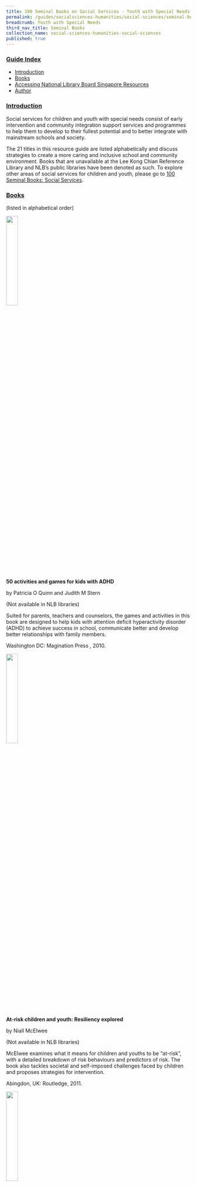 ```yaml
---
title: 100 Seminal Books on Social Services - Youth with Special Needs
permalink: /guides/socialsciences-humanities/social-sciences/seminal-books-youth-with-special-needs
breadcrumb: Youth with Special Needs
third_nav_title: Seminal Books
collection_name: social-sciences-humanities-social-sciences
published: true
---
```


### <u>Guide Index</u>

* [Introduction](#introduction)
* [Books](#books)
* [Accessing National Library Board Singapore Resources](#accessing-national-library-board-singapore-resources)
* [Author](#author)

### <u>Introduction</u>

Social services for children and youth with special needs consist of early intervention and community integration support services and programmes to help them to develop to their fullest potential and to better integrate with mainstream schools and society. 

The 21 titles in this resource guide are listed alphabetically and discuss strategies to create a more caring and inclusive school and community environment. Books that are unavailable at the Lee Kong Chian Reference Library and NLB’s public libraries have been denoted as such. To explore other areas of social services for children and youth, please go to [100 Seminal Books: Social Services](/temp/100seminalbooks/social-services).


### <u>Books</u>

(listed in alphabetical order)

<img src="/images/temp/100seminalbooks/No-1-Closed_Book_Icon.png" style="width: 25%;"> 

**50 activities and games for kids with ADHD**

by Patricia O Quinn and Judith M Stern

(Not available in NLB libraries)

Suited for parents, teachers and counselors, the games and activities in this book are designed to help kids with attention deficit hyperactivity disorder (ADHD) to achieve success in school, communicate better and develop better relationships with family members.

Washington DC: Magination Press , 2010.

<img src="/images/temp/100seminalbooks/No-1-Closed_Book_Icon.png" style="width: 25%;">

**At-risk children and youth: Resiliency explored**

by Niall McElwee

(Not available in NLB libraries)

McElwee examines what it means for children and youths to be “at-risk”, with a detailed breakdown of risk behaviours and predictors of risk. The book also tackles societal and self-imposed challenges faced by children and proposes strategies for intervention.

Abingdon, UK: Routledge, 2011.

<img src="/images/temp/100seminalbooks/No-1-Closed_Book_Icon.png" style="width: 25%;">

**Autism and reading comprehension: Ready-to-use lessons for teachers**

by Joseph Porter

(Not available in NLB libraries)

Porter has designed 90 hours of animal-themed lesson plans with step-by-step instructions covering eighteen worksheets for teachers and parents to help their children develop reading skills. Also included is an appendix list which suggests complementary activities for each animal theme.

Arlington, Texas: Future Horizons, 2011.

<img src="/images/temp/100seminalbooks/No-1-Closed_Book_Icon.png" style="width: 25%;">

**ehavior solutions for the inclusive classroom**

by Beth Aune, Beth Burt, Peter Gennaro

(Not available in NLB libraries)

A useful guide for teachers to create an inclusive and positive learning environment for all students. Learn to identify behaviours manifested by children with special needs and learning difficulties, such as out-of-seat behaviours, fidgeting, temper outbursts and difficulty with class work and homework.

Arlington, Texas: Future Horizons, 2010.

<img src="/images/temp/100seminalbooks/No-1-Closed_Book_Icon.png" style="width: 25%;">

**Can I tell you about Autism? A guide for friends, family and professionals**

by Jude Welton

(Not available in NLB libraries)

This illustrated book is suited for readers aged seven and above. The story’s central character, Tom, a young boy with autism, explains the challenges he faces in social communication, sensory overload and changes in his routine. He also provides detailed explanations of how adults can help by creating structure for the child and using visual schedules and social stories.

London: Jessica Kingsley, 2014.

<img src="/images/temp/100seminalbooks/No-1-Closed_Book_Icon.png" style="width: 25%;">

**Can I tell you about Dyslexia? A guide for friends, family and professionals**

by Alan M. Hultquist

(Not available in NLB libraries)

This illustrated book is suited for readers aged seven and above. Through the central figure of Zoe, readers will learn about the difficulties faced by dyslexics at home and in school and come to understand why learning to read and write is so challenging.

London: Jessica Kingsley, 2013.

<img src="/images/temp/100seminalbooks/No-1-Closed_Book_Icon.png" style="width: 25%;">

**Can I tell you about sensory processing difficulties: A guide for friends, family and professionals**

by Sue Allen

(Not available in NLB libraries)

An illustrated book for readers aged seven and above as well as teachers, parents, family members and occupational therapists who are involved in the care of children diagnosed with sensory processing difficulties. Through the character of Harry, the central figure in the story, readers will learn of the challenges faced by sufferers in accomplishing even routine tasks such as washing, dressing and eating meals.

London: Jessica Kingsley, 2016.

<img src="/images/temp/100seminalbooks/No-1-Closed_Book_Icon.png" style="width: 25%;">

<a href="http://eresources.nlb.gov.sg/Main/Browse?startsWith=P"><b>Causes and cures in the classroom: Getting to the root of academic and behavior problems</b></a>

by Margaret Searle

A helpful read for educators to identify common student learning and classroom behavioral challenges and suggestions to develop effective interventions for students. Searle tackles the root causes behind issues such as poor problem solving, memory and organisational skills, lack of attention focus, poor impulse control and disruptive behaviour.

All rights reserved, Alexandria, VA: Association for Supervision & Curriculum Development, 2013.

This title is available as an ebook on [ProQuest Ebook Central](http://eresources.nlb.gov.sg/Main/Browse?startsWith=P). myLibrary ID is required to access this ebook.

<img src="/images/temp/100seminalbooks/No-1-Closed_Book_Icon.png" style="width: 25%;">

**Coping with ADD/ADHD: Attention deficit disorder/ attention deficit hyperactivity disorder**

by Jaydene Morrison

(Not available in NLB libraries)

Gain a better understanding of attention deficit disorder (ADD) and learn what the appropriate treatment options are in this highly readable book. Included are case studies, lists and charts to help ADD/ ADHD people to gauge their own needs, goals and accomplishments.

New York: The Rosen Publishing Group, 1996.

<img src="/images/temp/100seminalbooks/No-1-Closed_Book_Icon.png" style="width: 25%;">

**Executive function “dysfunction”: Strategies for educators and parents**

by Rebecca A. Moyes

(Not available in NLB libraries)

Parents and educators of children with executive function difficulties will benefit from the useful insights on the cognitive processes that make up the executive functions and learn effective strategies to help children at home and in school to overcome their skill impairments.

London: Jessica Kingsley, 2014.

<img src="/images/temp/100seminalbooks/No-1-Closed_Book_Icon.png" style="width: 25%;">

**How do I teach this kid to read? Teaching literacy skills to young children with autism, from phonics to fluency**

by Kimberly A. Henry

(Not available in NLB libraries)

Teachers and parents can use the numerous activities in this book to assist young children with autism to develop early literacy skills. The exercises cover phonemic awareness, vocabulary and comprehension.

Arlington, Texas: Future Horizons, 2010.

<img src="/images/temp/100seminalbooks/No-1-Closed_Book_Icon.png" style="width: 25%;">

<a href="http://eservice.nlb.gov.sg/item_holding_s.aspx?bid=13600349"><b>I’m not naughty: A handbook on attention deficit/hyperactivity disorder (ADHD) for parents, care-givers and teachers</b></a>

by Lee Swee Huat

Call No.: RSING 362.1968589 LEE

Parents, caregivers and teachers who care for and teach children who are diagnosed with ADHD will read how this disorder manifests itself and learn about the “do’s and don’ts” of what should be done to help create a proper learning environment in the classroom and a nurturing space at home.

All rights reserved, Singapore: Society for the Promotion of Attention Deficit/Hyperactivity Disorder Research and Knowledge, 2010.

<img src="/images/temp/100seminalbooks/No-1-Closed_Book_Icon.png" style="width: 25%;">

**Inside asperger’s looking out**

by Kathy Hoopmann

(Not available in NLB libraries)

Through engaging text and colourful visuals, Hoopmann describes how people diagnosed with Asperger Syndrome react to bright lights, strong smells, social rules and interpret body language and facial expressions.

London: Jessica Kingsley, 2013.

<img src="/images/temp/100seminalbooks/No-1-Closed_Book_Icon.png" style="width: 25%;">

<a href="http://eservice.nlb.gov.sg/item_holding_s.aspx?bid=14338000"><b>Raising boys with ADHD: Secrets for parenting healthy, happy sons</b></a>

by Mary Anne Richey and  James W Forgan

Call No.: 618.928589 FOR

A handy guide with solutions and strategies for parents and teachers to help boys with attention deficit hyperactivity disorder (ADHD) to achieve success in school and complete the transition to college and the working world.

All rights reserved, Waco, Texas: Prufrock Press, 2012.

<img src="/images/temp/100seminalbooks/No-1-Closed_Book_Icon.png" style="width: 25%;">

**Strategy instruction for students with learning disabilities**

by Robert Reid, Torri Ortiz Lienemann, and Jessica L. Hagaman

(Not available in NLB libraries)

The authors advocate a step-by-step cognitive strategy for struggling learners to improve their study skills and performance in writing, reading and math. Included are detailed classroom examples, worksheets and checklists which teachers can conveniently use.

New York: Guilford Press, 2013.

<img src="/images/temp/100seminalbooks/No-1-Closed_Book_Icon.png" style="width: 25%;">

**The ADHD  workbook for kids: Helping children gain self-confidence, social skills and self-control**

by Lawrence E. Shapiro

(Not available in NLB libraries)

Written by an internationally known child psychologist and parenting expert, this workbook offers over 40 activities aimed at helping children with attention deficit hyperactivity disorder (ADHD) to identify their talents, build self-esteem and learn responsibility.

Oakland, California: New Harbinger Publications, Inc, 2010.

<img src="/images/temp/100seminalbooks/No-1-Closed_Book_Icon.png" style="width: 25%;">

<a href="http://eservice.nlb.gov.sg/item_holding_s.aspx?bid=201644153"><b>The complete guide to special education: Expert advice on evaluations, IEPs and helping kids succeed</b></a>

by Linda Wilmshurst and Alan W. Brue

Call No.: 371.9073 WIL

Written by school psychologists, this publication provides an overview of the special education process incorporating identification, assessment and intervention. Recommended for parents, teachers, school counselors, and school administrators who look after children with special needs.

All rights reserved, San Francisco: Jossey-Bass, 2010.

<img src="/images/temp/100seminalbooks/No-1-Closed_Book_Icon.png" style="width: 25%;">

<a href="http://eservice.nlb.gov.sg/item_holding_s.aspx?bid=13602389"><b>The gift of dyslexia: Why some of the smartest people can’t read… and how they can learn</b></a>

by Ronald D. Davis and Eldon M. Braun

Call No.: 371.9144 DAV

Davis helps to uncover the struggles dyslexics have with the written word and suggests how these difficulties can be mitigated by using the gifts of creativity and problem-solving which are observable in many dyslexics.

All rights reserved, New York: Penguin Group, 2010.

This title is also available as an ebook on [Overdrive](https://nlb.overdrive.com/media/312747). myLibrary ID is required to access this ebook.

<img src="/images/temp/100seminalbooks/No-1-Closed_Book_Icon.png" style="width: 25%;">

<a href="http://eservice.nlb.gov.sg/item_holding_s.aspx?bid=202582688"><b>The out-of-sync child grows up: Coping with sensory processing disorder in the adolescent and young adult years</b></a>

by Carol Stock Kranowitz

Call No.: 618.928 KRA

This book is a follow-up to the author’s previously published title, The out-of-sync child: Recognizing and coping with sensory processing disorder. A practical and useful guide for parents of teens who have been diagnosed as children with sensory processing disorder. Topics covered include strategies for socialising and dating, seeking help and support from loved ones and the benefits of occupational therapy.

New York: TarcherPerigee, 2016.

<img src="/images/temp/100seminalbooks/No-1-Closed_Book_Icon.png" style="width: 25%;">

<a href="http://eservice.nlb.gov.sg/item_holding_s.aspx?bid=8456877"><b>The out-of-sync child: Recognizing and coping with sensory processing disorder</b></a>

by Carol Stock Kranowitz

Call No.: RCLOS 618.928 KRA

Kranowitz provides a detailed overview of sensory processing disorder, and describes how children who are diagnosed with this disorder respond to touch, sounds, smells and visual stimuli as well as what caregivers can do to help them cope with everyday routines.

All rights reserved, New York: Perigee Book, 1998.

This title is also available as an ebook on [Overdrive](https://nlb.overdrive.com/media/2970325). myLibrary ID is required to access this ebook.

<img src="/images/temp/100seminalbooks/No-1-Closed_Book_Icon.png" style="width: 25%;">

<a href="http://eservice.nlb.gov.sg/item_holding_s.aspx?bid=202605997"><b>Understanding girls with ADHD: How they feel and why they do what they do</b></a>

by Kathleen Nadeau, Ellen Littman, and Patricia Quinn

Call No.: 618.928589 NAD

This book focuses on how attention deficit hyperactivity disorder (ADHD) affects girls of different ages and in different situations. The authors also detail a multifaceted treatment strategy and discuss controversial issues such as misdiagnosis and the use of medication.

All rights reserved, Washington, DC: Advantage Books 2017.

### <u>Accessing National Library Board Singapore Resources</u>

<b><u>Accessing the Print Materials</u></b>

You can search the library catalogue (for physical materials) in the library and from home (http://catalogue.nlb.gov.sg). The easy search function allows you to search/browse by author, title, keyword, subject and ISBN/ISSN whereas the advanced search allows you to narrow your searches to specific media types or language holdings. In both instances, you will also be able to limit your search to specific libraries by clicking on the “limit by branch” option.

**To search Lee Kong Chian Reference Library’s Holdings**

If you wish to search for only materials available in the Lee Kong Chian Reference Library, please always click on the “Limit by Branch” button at the bottom of the page, after you have keyed in your search term. This brings you to a new page whereby you will be able to select the library of your choice. Choose “Lee Kong Chian Reference Library” and select “yes” under the “Display only items available in the selected branch below” and then click on search.

**Things to note:**

Once you have identified the title that you need, please double-check the following information and write down the necessary info:

i. The “Status” of the item: the item is <u>not available</u> in the library, if the status displayed is “in transit”, “in process” or “not ready for loan”.

ii. Double-check that the item is in Lee Kong Chian Reference Library under “Branch”.

iii. Write down the <b><u>Location Code</u></b> and the <b><u>Call Number</u></b> of the item. This helps you to locate the item within Lee Kong Chian Reference Library. Please refer to the table below for more information (Note: Please feel free to approach the counter staff for help in locating the books.)

All featured books and periodicals are located at the Lee Kong Chian Reference Library.

<b><u>Accessing the Databases</u></b>

The National Library Board (NLB)’s eResources are free for all NLB members. Click [here](http://eresources.nlb.gov.sg/HowDoI.aspx) to find out how to register as a member.

If you’re having problems registering or logging in, please [contact us](http://www.nlb.gov.sg/ContactUs.aspx). If you wish to find information in the databases but am not sure where to begin, or need recommendations on which databases to use, please use the [“Ask A Librarian”](http://www.nlb.gov.sg/Research/AskUs.aspx) function or send an email to [ref@nlb.gov.sg](mailto:ref@library.nlb.gov.sg) for help. The librarian will get back to you within three working days.

### <u>Author</u>

Sharon Teng

The information in this resource guide is valid as of September 2018 and correct as far as we are able to ascertain from our sources. It is not intended to be an exhaustive or complete history on the subject. Please contact the Library for further reading materials on the topic.

All Rights Reserved. National Library Board Singapore 2018.